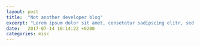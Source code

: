 ```yaml
---
layout: post
title:  "Not another developer blog"
excerpt: "Lorem ipsum dolor sit amet, consetetur sadipscing elitr, sed diam nonumy eirmod tempor invidunt ut labore et dolore magna aliquyam erat, sed diam voluptua."
date:   2017-07-14 10:14:22 +0200
categories: misc
---
```

